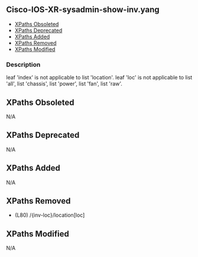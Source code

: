 ## Cisco-IOS-XR-sysadmin-show-inv.yang

- [XPaths Obsoleted](#xpaths-obsoleted)
- [XPaths Deprecated](#xpaths-deprecated)
- [XPaths Added](#xpaths-added)
- [XPaths Removed](#xpaths-removed)
- [XPaths Modified](#xpaths-modified)

### Description

leaf 'index' is not applicable to list 'location'. leaf 'loc' is not applicable to list 'all', list 'chassis', list 'power', list 'fan', list 'raw'.

## XPaths Obsoleted

N/A

## XPaths Deprecated

N/A

## XPaths Added

N/A

## XPaths Removed

- (L80)	/{inv-loc}/location[loc]

## XPaths Modified

N/A

